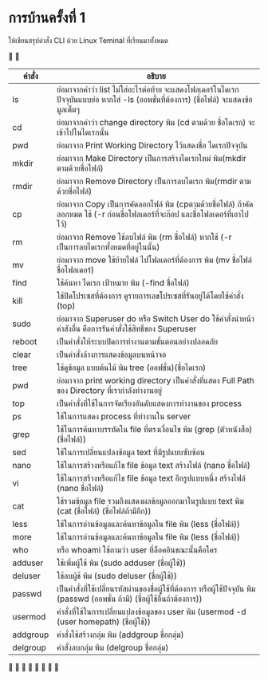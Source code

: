 # การบ้านครั้งที่ 1

ให้เขียนสรุปคำสั่ง CLI ด้วย Linux Teminal ที่เรียนมาทั้งหมด

:metal: :metal:


คำสั่ง   | อธิบาย
-------|--------
ls     | ย่อมาจากคำว่า list ไม่ใส่อะไรต่อท้าย จะแสดงโฟลเดอร์ในไดเรกปัจจุบันแบบย่อ หากใส่ -ls (ออพชั่นที่ต้องการ) (ชื่อไฟล์) จะแสดงข้อมูลเต็มๆ
cd     | ย่อมาจากคำว่า change directory พิม (cd ตามด้วย ชื่อไดเรก) จะเข้าไปในไดเรกนั้น
pwd    | ย่อมาจาก Print Working Directory ไว้แสดงชื่อ ไดเรกปัจจุบัน 
mkdir  | ย่อมาจาก Make Directory เป็นการสร้างไดเรกใหม่ พิม(mkdir ตามด้วยชื่อไฟล์)
rmdir  | ย่อมาจาก Remove Directory เป็นการลบไดเรก พิม(rmdir ตามด้วยชื่อไฟล์)
cp     | ย่อมาจาก Copy เป็นการคัดลอกไฟล์ พิม (cpตามด้วยชื่อไฟล์) ถ้าคัดลอกหมด ใช้ (-r ก่อนชื่อโฟลเดอร์ที่จะก๊อป และชื่อโฟลเดอร์ที่เอาไปไว้)
rm     | ย่อมาจาก Remove ใช้ลบไฟล์ พิม (rm ชื่อไฟล์) หากใช้ (-r เป็นการลบไดเรกทั้งหมดที่อยู่ในนั้น)
mv     | ย่อมาจาก move ใช้ย้ายไฟล์ ไปโฟลเดอร์ที่ต้องการ พิม (mv ชื่อไฟล์ ชื่อโฟลเดอร์)
find   | ใช้ค้นหา ไดเรก เป้าหมาย พิม (-find ชื่อไฟล์)
kill   | ใช้ปิดโปรเซสที่ต้องการ ดูรายการเลขโปรเซสที่รันอยู่ได้โดยใช้คำสั่ง (top)
sudo   | ย่อมาจาก Superuser do หรือ Switch User do ใช้คำสั่งนำหน้าคำสังอื่น คือการรันคำสั่งใช้สิทธิ์ของ Superuser
reboot | เป็นคำสั่งให้ระบบปิดการทำงานตามขั้นตอนอย่างปลอดภัย
clear  | เป็นคำสั่งล้างการแสดงข้อมูลบนหน้าจอ
tree   | ใช้ดูข้อมูล แบบต้นไม้ พิม tree (ออฟชั่น)(ชื่อไดเรก)
pwd    | ย่อมาจาก print working directory เป็นคำสั่งที่แสดง Full Path ของ Directory ที่เรากำลังทำงานอยู่
top    | เป็นคำสั่งที่ใช้ในการจัดเรียงอันดับแสดงการทำงานของ process
ps     | ใช้ในการแสดง process ที่ทำงานใน server
grep   | ใช้ในการค้นหาบรรทัดใน file ที่ตรงเงื่อนไข พิม (grep (ตัวหนังสือ) (ชื่อไฟล์))
sed    | ใช้ในการเปลี่ยนแปลงข้อมูล text ที่มีรูปแบบซับซ้อน
nano   | ใช้ในการสร้างหรือแก้ไข file ข้อมูล text สร้างไฟล์ (nano ชื่อไฟล์)
vi     | ใช้ในการสร้างหรือแก้ไข file ข้อมูล text อีกรูปแบบหนึ่ง สร้างไฟล์ (nano ชื่อไฟล์)
cat    | ใช้รวมข้อมูล file รวมถึงแสดงผลข้อมูลออกมาในรูปแบบ text พิม (cat (ชื่อไฟล์) (ชื่อไฟล์ถ้ามีอีก))
less   | ใช้ในการอ่านข้อมูลและค้นหาข้อมูลใน file พิม (less (ชื่อไฟล์))
more   | ใช้ในการอ่านข้อมูลและค้นหาข้อมูลใน file พิม (less (ชื่อไฟล์))
who    | หรือ whoami ใช้ถามว่า user ที่ล็อคอินขณะนั้นคือใคร
adduser| ใช้เพิ่มผู้ใช้ พิม (sudo adduser (ชื่อผู้ใช้))
deluser| ใช้ลบผู้ช้ พิม (sudo deluser (ชื่อผู้ใช้))
passwd | เป็นคำสั่งที่ใช้เปลี่ยนรหัสผ่านของชื่อผู้ใช้ที่ต้องการ หรือผู้ใช้ปัจจุบัน พิม (passwd (ออพชั่น ถ้ามี) (ชื่อผู้ใช้อื่นถ้าต้องการ))
usermod| คำสั่งที่ใช้ในการเปลี่ยนแปลงข้อมูลของ user พิม (usermod -d (user homepath) (ชื่อผู้ใช้))
addgroup| คำสั่งใช้สร้างกลุ่ม พิม (addgroup ชื่อกลุ่ม)
delgroup| คำสั่งลบกลุ่ม พิม (delgroup ชื่อกลุ่ม)


:tada: :tada: :tada: :tada: :tada: :tada: :tada: :tada:
